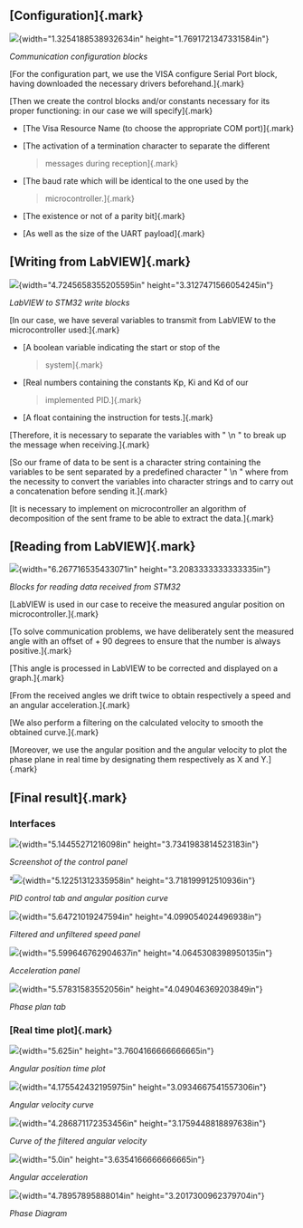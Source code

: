## [Configuration]{.mark}

![](./media/image9.png){width="1.3254188538932634in"
height="1.7691721347331584in"}

*Communication configuration blocks*

[For the configuration part, we use the VISA configure Serial Port
block, having downloaded the necessary drivers beforehand.]{.mark}

[Then we create the control blocks and/or constants necessary for its
proper functioning: in our case we will specify]{.mark}

-   [The Visa Resource Name (to choose the appropriate COM port)]{.mark}

-   [The activation of a termination character to separate the different
    > messages during reception]{.mark}

-   [The baud rate which will be identical to the one used by the
    > microcontroller.]{.mark}

-   [The existence or not of a parity bit]{.mark}

-   [As well as the size of the UART payload]{.mark}

## [Writing from LabVIEW]{.mark}

![](./media/image1.png){width="4.7245658355205595in"
height="3.3127471566054245in"}

*LabVIEW to STM32 write blocks*

[In our case, we have several variables to transmit from LabVIEW to the
microcontroller used:]{.mark}

-   [A boolean variable indicating the start or stop of the
    > system]{.mark}

-   [Real numbers containing the constants Kp, Ki and Kd of our
    > implemented PID.]{.mark}

-   [A float containing the instruction for tests.]{.mark}

[Therefore, it is necessary to separate the variables with \" \\n \" to
break up the message when receiving.]{.mark}

[So our frame of data to be sent is a character string containing the
variables to be sent separated by a predefined character \" \\n \" where
from the necessity to convert the variables into character strings and
to carry out a concatenation before sending it.]{.mark}

[It is necessary to implement on microcontroller an algorithm of
decomposition of the sent frame to be able to extract the data.]{.mark}

## [Reading from LabVIEW]{.mark}

![](./media/image4.png){width="6.267716535433071in"
height="3.2083333333333335in"}

*Blocks for reading data received from STM32*

[LabVIEW is used in our case to receive the measured angular position on
microcontroller.]{.mark}

[To solve communication problems, we have deliberately sent the measured
angle with an offset of + 90 degrees to ensure that the number is always
positive.]{.mark}

[This angle is processed in LabVIEW to be corrected and displayed on a
graph.]{.mark}

[From the received angles we drift twice to obtain respectively a speed
and an angular acceleration.]{.mark}

[We also perform a filtering on the calculated velocity to smooth the
obtained curve.]{.mark}

[Moreover, we use the angular position and the angular velocity to plot
the phase plane in real time by designating them respectively as X and
Y.]{.mark}

## [Final result]{.mark} 

### **Interfaces**

![](./media/image13.png){width="5.14455271216098in"
height="3.7341983814523183in"}

*Screenshot of the control panel*

²![](./media/image2.png){width="5.12251312335958in"
height="3.718199912510936in"}

*PID control tab and angular position curve*

![](./media/image12.png){width="5.64721019247594in"
height="4.099054024496938in"}

*Filtered and unfiltered speed panel*

![](./media/image8.png){width="5.599646762904637in"
height="4.0645308398950135in"}

*Acceleration panel*

![](./media/image11.png){width="5.57831583552056in"
height="4.049046369203849in"}

*Phase plan tab*

### **[Real time plot]{.mark}**

![](./media/image5.png){width="5.625in" height="3.7604166666666665in"}

*Angular position time plot*

![](./media/image3.png){width="4.175542432195975in"
height="3.0934667541557306in"}

*Angular velocity curve*

![](./media/image10.png){width="4.286871172353456in"
height="3.1759448818897638in"}

*Curve of the filtered angular velocity*

![](./media/image6.png){width="5.0in" height="3.6354166666666665in"}

*Angular acceleration*

![](./media/image7.png){width="4.78957895888014in"
height="3.2017300962379704in"}

*Phase Diagram*
